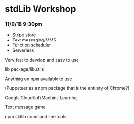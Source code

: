 # stdLib Workshop

### 11/9/18 9:30pm

- Stripe store
- Text messaging/MMS
- Function scheduler
- Serverless

Very fast to develop and easy to use

lib package/lib.utils

Anything on npm available to use

(Puppeteer as a npm package that is the entirety of Chrome?)

Google Cloud/IoT/Machine Learning

Text message game

npm stdlib command line tools

